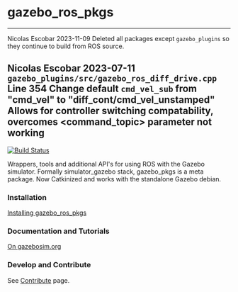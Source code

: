 # gazebo_ros_pkgs
----
Nicolas Escobar 2023-11-09
Deleted all packages except `gazebo_plugins` so they continue to build from ROS source.

Nicolas Escobar 2023-07-11
`gazebo_plugins/src/gazebo_ros_diff_drive.cpp` Line 354
Change default `cmd_vel_sub` from "cmd_vel" to "diff_cont/cmd_vel_unstamped"
Allows for controller switching compatability, overcomes <command_topic> parameter not working
----

[![Build Status](http://build.ros.org/buildStatus/icon?job=Kpr__gazebo_ros_pkgs__ubuntu_xenial_amd64)](http://build.ros.org/job/Kpr__gazebo_ros_pkgs__ubuntu_xenial_amd64)

Wrappers, tools and additional API's for using ROS with the Gazebo simulator. Formally simulator_gazebo stack, gazebo_pkgs is a meta package. Now Catkinized and works with the standalone Gazebo debian.

### Installation
[Installing gazebo_ros_pkgs](http://gazebosim.org/tutorials?tut=ros2_installing&cat=connect_ros)

### Documentation and Tutorials
[On gazebosim.org](http://gazebosim.org/tutorials?cat=connect_ros)

### Develop and Contribute

See [Contribute](https://github.com/ros-simulation/gazebo_ros_pkgs/blob/ros2/CONTRIBUTING.md) page.


